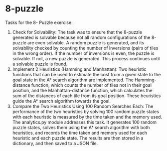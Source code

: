 # 8-puzzle
Tasks for the 8- Puzzle exercise:

1.	Check for Solvability: The task was to ensure that the 8-puzzle generated is solvable because not all random configurations of the 8-puzzle are even solvable. A random puzzle is generated, and its solvability checked by counting the number of inversions (pairs of tiles in the wrong order). If the number of inversions is even, the puzzle is solvable. If not, a new puzzle is generated. This process continues until a solvable puzzle is found.
2.	Implement 2 Heuristics (Hamming and Manhattan): Two heuristic functions that can be used to estimate the cost from a given state to the goal state in the A* search algorithm are implemented. The Hamming-distance function, which counts the number of tiles not in their goal position, and the Manhattan-distance function, which calculates the sum of the distances of each tile from its goal position. These heuristics guide the A* search algorithm towards the goal.
3.	Compare the Two Heuristics Using 100 Random Searches Each: The performance of the two heuristics by solving 100 random puzzle states with each heuristic is measured by the time taken and the memory used. The analytics.py module addresses this task. It generates 100 random puzzle states, solves them using the A* search algorithm with both heuristics, and records the time taken and memory used for each heuristic and each puzzle state. The results are then stored in a dictionary, and then saved to a JSON file.

